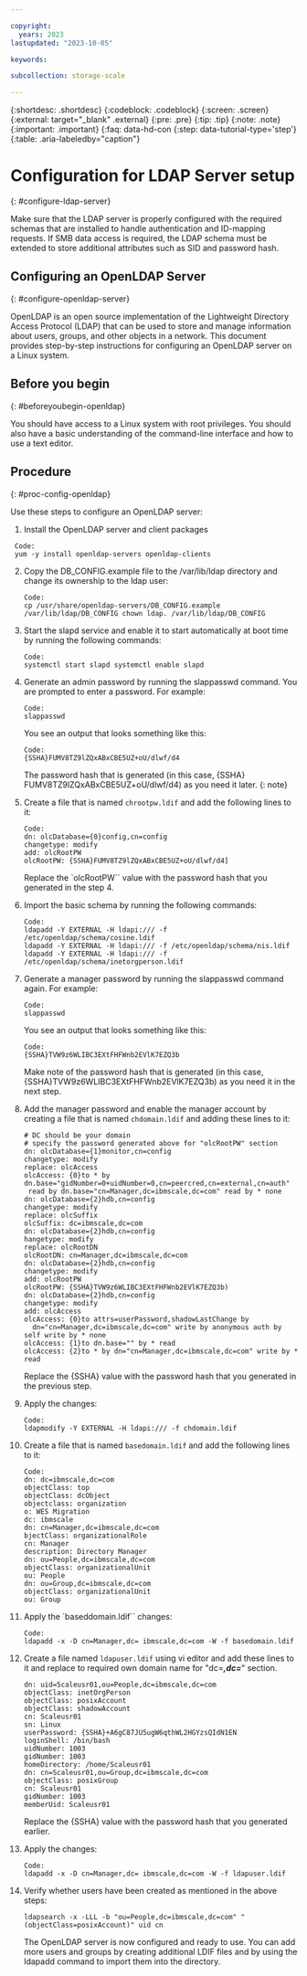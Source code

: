 ```yaml
---

copyright:
  years: 2023
lastupdated: "2023-10-05"

keywords: 

subcollection: storage-scale

---
```


{:shortdesc: .shortdesc}
{:codeblock: .codeblock}
{:screen: .screen}
{:external: target="_blank" .external}
{:pre: .pre}
{:tip: .tip}
{:note: .note}
{:important: .important}
{:faq: data-hd-con
{:step: data-tutorial-type='step'}
{:table: .aria-labeledby="caption"}


# Configuration for LDAP Server setup
{: #configure-ldap-server}

Make sure that the LDAP server is properly configured with the required schemas that are installed to handle authentication and ID-mapping requests. If SMB data access is required, the LDAP schema must be extended to store additional attributes such as SID and password hash.

## Configuring an OpenLDAP Server
{: #configure-openldap-server}

OpenLDAP is an open source implementation of the Lightweight Directory Access Protocol (LDAP) that can be used to store and manage information about users, groups, and other objects in a network. This document provides step-by-step instructions for configuring an OpenLDAP server on a Linux system.

## Before you begin
{: #beforeyoubegin-openldap}

You should have access to a Linux system with root privileges. You should also have a basic understanding of the command-line interface and how to use a text editor.

## Procedure
{: #proc-config-openldap}


Use these steps to configure an OpenLDAP server:

1.	Install the OpenLDAP server and client packages

   ```shell
    Code:
    yum -y install openldap-servers openldap-clients 

   ```
2.	Copy the DB_CONFIG.example file to the /var/lib/ldap directory and change its ownership to the ldap user:

    ```shell
    Code:
    cp /usr/share/openldap-servers/DB_CONFIG.example /var/lib/ldap/DB_CONFIG chown ldap. /var/lib/ldap/DB_CONFIG 
    ```

3.	Start the slapd service and enable it to start automatically at boot time by running the following commands:

    ```shell
    Code:
    systemctl start slapd systemctl enable slapd 
    ```

4.	Generate an admin password by running the slappasswd command. You are prompted to enter a password. For example:

    ```shell
    Code:
    slappasswd 
    ```
    
    You see an output that looks something like this:

    ```shell
    Code:
    {SSHA}FUMV8TZ9lZQxABxCBE5UZ+oU/dlwf/d4 
    ```
    The password hash that is generated (in this case,   {SSHA}         FUMV8TZ9lZQxABxCBE5UZ+oU/dlwf/d4) as you need it later.
    {: note} 

5.	Create a file that is named `chrootpw.ldif` and add the following lines to it:

    ```shell
    Code:
    dn: olcDatabase={0}config,cn=config
    changetype: modify
    add: olcRootPW
    olcRootPW: {SSHA}FUMV8TZ9lZQxABxCBE5UZ+oU/dlwf/d4]
    ```

    Replace the `olcRootPW`` value with the password hash that you generated in the step 4.

6.	Import the basic schema by running the following commands:

    ```shell
    Code:
    ldapadd -Y EXTERNAL -H ldapi:/// -f /etc/openldap/schema/cosine.ldif 
    ldapadd -Y EXTERNAL -H ldapi:/// -f /etc/openldap/schema/nis.ldif 
    ldapadd -Y EXTERNAL -H ldapi:/// -f /etc/openldap/schema/inetorgperson.ldif 
    ```

7.	Generate a manager password by running the slappasswd command again.  For example:

    ```shell
    Code:
    slappasswd 
    ```

    You see an output that looks something like this:


    ```shell
    Code:
    {SSHA}TVW9z6WLIBC3EXtFHFWnb2EVlK7EZQ3b 
    ``````
    
    Make note of the password hash that is generated (in this case, {SSHA}TVW9z6WLIBC3EXtFHFWnb2EVlK7EZQ3b) as you need it in the next step.

8.	Add the manager password and enable the manager account by creating a file that is named `chdomain.ldif` and adding these lines to it:

    ```shell
    # DC should be your domain
    # specify the password generated above for "olcRootPW" section
    dn: olcDatabase={1}monitor,cn=config
    changetype: modify
    replace: olcAccess
    olcAccess: {0}to * by dn.base="gidNumber=0+uidNumber=0,cn=peercred,cn=external,cn=auth"
     read by dn.base="cn=Manager,dc=ibmscale,dc=com" read by * none
    dn: olcDatabase={2}hdb,cn=config
    changetype: modify
    replace: olcSuffix
    olcSuffix: dc=ibmscale,dc=com
    dn: olcDatabase={2}hdb,cn=config
    hangetype: modify
    replace: olcRootDN
    olcRootDN: cn=Manager,dc=ibmscale,dc=com
    dn: olcDatabase={2}hdb,cn=config
    changetype: modify
    add: olcRootPW
    olcRootPW: {SSHA}TVW9z6WLIBC3EXtFHFWnb2EVlK7EZQ3b)
    dn: olcDatabase={2}hdb,cn=config
    changetype: modify
    add: olcAccess
    olcAccess: {0}to attrs=userPassword,shadowLastChange by
      dn="cn=Manager,dc=ibmscale,dc=com" write by anonymous auth by self write by * none
    olcAccess: {1}to dn.base="" by * read
    olcAccess: {2}to * by dn="cn=Manager,dc=ibmscale,dc=com" write by * read
    ```
    
    Replace the {SSHA} value with the password hash that you generated in the previous step.
    
    
9.	Apply the changes:

    ```shell
    Code: 
    ldapmodify -Y EXTERNAL -H ldapi:/// -f chdomain.ldif
    ```

10.	Create a file that is named `basedomain.ldif` and add the following lines to it:

    ```shell
    Code: 
    dn: dc=ibmscale,dc=com
    objectClass: top
    objectClass: dcObject
    objectclass: organization
    o: WES Migration
    dc: ibmscale
    dn: cn=Manager,dc=ibmscale,dc=com
    bjectClass: organizationalRole
    cn: Manager
    description: Directory Manager
    dn: ou=People,dc=ibmscale,dc=com
    objectClass: organizationalUnit
    ou: People
    dn: ou=Group,dc=ibmscale,dc=com
    objectClass: organizationalUnit
    ou: Group
    ```

11.	Apply the `baseddomain.ldif`` changes:

    ```shell
    Code: 
    ldapadd -x -D cn=Manager,dc= ibmscale,dc=com -W -f basedomain.ldif
    ```
12.	Create a file named `ldapuser.ldif` using vi editor and add these lines to it and replace to required own domain name for "dc=***,dc=***" section.

    ```shell
    dn: uid=Scaleusr01,ou=People,dc=ibmscale,dc=com
    objectClass: inetOrgPerson
    objectClass: posixAccount
    objectClass: shadowAccount
    cn: Scaleusr01
    sn: Linux
    userPassword: {SSHA}+A6gC87JU5ugW6qthWL2HGYzsQIdN1EN
    loginShell: /bin/bash
    uidNumber: 1003
    gidNumber: 1003
    homeDirectory: /home/Scaleusr01
    dn: cn=Scaleusr01,ou=Group,dc=ibmscale,dc=com
    objectClass: posixGroup
    cn: Scaleusr01
    gidNumber: 1003
    memberUid: Scaleusr01
    ```

    Replace the {SSHA} value with the password hash that you generated earlier.

13.	Apply the changes:

    ```shell
    Code: 
    ldapadd -x -D cn=Manager,dc= ibmscale,dc=com -W -f ldapuser.ldif
    ```

14.	Verify whether users have been created as mentioned in the above steps: 

    ```shell
    ldapsearch -x -LLL -b "ou=People,dc=ibmscale,dc=com" "(objectClass=posixAccount)" uid cn
    ```

    The OpenLDAP server is now configured and ready to use. You can add more users and groups by creating additional LDIF files and by using the ldapadd command to import them into the directory.

